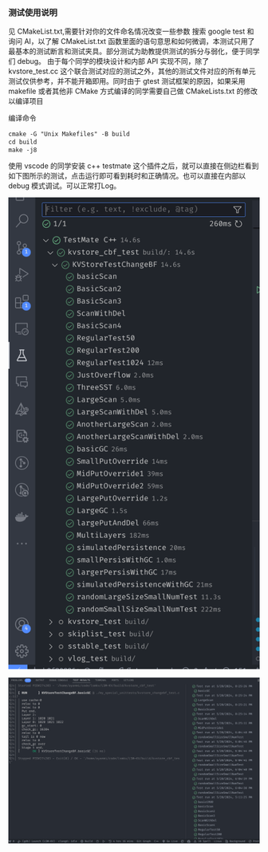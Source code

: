 ### 测试使用说明

见 CMakeList.txt,需要针对你的文件命名情况改变一些参数
搜索 google test 和询问 AI，以了解 CMakeList.txt 函数里面的语句意思和如何微调，本测试只用了最基本的测试断言和测试夹具。部分测试为助教提供测试的拆分与弱化，便于同学们 debug。
由于每个同学的模块设计和内部 API 实现不同，除了 kvstore_test.cc 这个联合测试对应的测试之外，其他的测试文件对应的所有单元测试仅供参考，并不能开箱即用。同时由于 gtest 测试框架的原因，如果采用 makefile 或者其他非 CMake 方式编译的同学需要自己做 CMakeLists.txt 的修改以编译项目

编译命令

```
cmake -G "Unix Makefiles" -B build
cd build
make -j8
```

使用 vscode 的同学安装 c++ testmate 这个插件之后，就可以直接在侧边栏看到如下图所示的测试，点击运行即可看到耗时和正确情况。也可以直接在内部以 debug 模式调试。可以正常打Log。 

![image-20240520202425553](./img1.png)

![image-20240520202607651](./img2.png)
